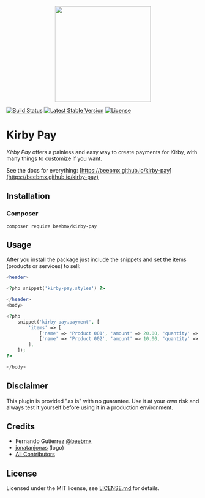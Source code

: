 <p align="center"><a href="https://beebmx.github.io/kirby-pay" target="_blank" rel="noopener"><img src="https://beebmx.github.io/kirby-pay/images/logo.svg" width="250"></a></p>

<p align="center">

[![Build Status](https://travis-ci.org/beebmx/kirby-pay.svg?branch=master)](https://travis-ci.org/beebmx/kirby-pay)
[![Latest Stable Version](https://poser.pugx.org/beebmx/kirby-pay/v)](//packagist.org/packages/beebmx/kirby-pay)
[![License](https://poser.pugx.org/beebmx/kirby-pay/license)](//packagist.org/packages/beebmx/kirby-pay)

</p>

# Kirby Pay

*Kirby Pay* offers a painless and easy way to create payments for Kirby, with many things to customize if you want.

See the docs for everything: [https://beebmx.github.io/kirby-pay](https://beebmx.github.io/kirby-pay)

## Installation

### Composer

```ssh
composer require beebmx/kirby-pay
```

## Usage

After you install the package just include the snippets and set the items (products or services) to sell:

```php
<header>

<?php snippet('kirby-pay.styles') ?>

</header>
<body>

<?php
    snippet('kirby-pay.payment', [
        'items' => [
            ['name' => 'Product 001', 'amount' => 20.00, 'quantity' => 1],
            ['name' => 'Product 002', 'amount' => 10.00, 'quantity' => 2],
        ],
    ]);
?>

</body>
```

## Disclaimer

This plugin is provided "as is" with no guarantee. Use it at your own risk and always test it yourself before using it in a production environment.

## Credits

- Fernando Gutierrez [@beebmx](https://github.com/beebmx)
- [jonatanjonas](https://github.com/jonatanjonas) (logo)
- [All Contributors](../../contributors)

## License

Licensed under the MIT license, see [LICENSE.md](LICENSE.md) for details.
